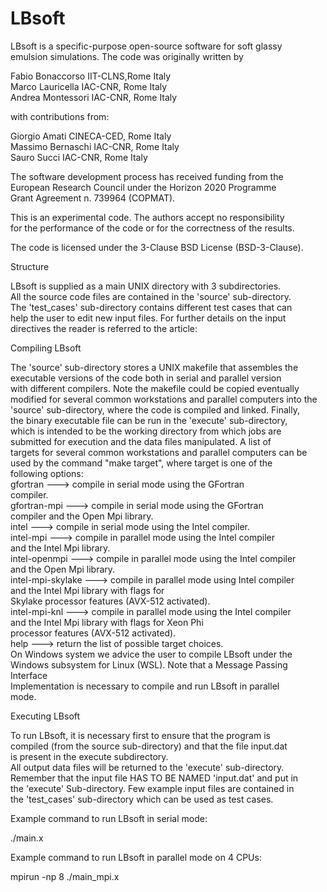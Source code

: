 # LBsoft

LBsoft is a specific-purpose open-source software for soft glassy       
emulsion simulations. The code was originally written by                
                                                                        
Fabio Bonaccorso         IIT-CLNS,Rome                     Italy        
Marco Lauricella         IAC-CNR, Rome                     Italy        
Andrea Montessori        IAC-CNR, Rome                     Italy      
                                                                        
                                                                                                                                                
with contributions from:                                                
                                                                        
Giorgio Amati         CINECA-CED, Rome                     Italy        
Massimo Bernaschi        IAC-CNR, Rome                     Italy        
Sauro Succi              IAC-CNR, Rome                     Italy        
                                                                        
The software development process has received funding from the          
European Research Council under the Horizon 2020 Programme              
Grant Agreement n. 739964 (COPMAT).                                     
                                                                        
This is an experimental code. The authors accept no responsibility      
for the performance of the code or for the correctness of the results.  
                                                                        
The code is licensed under the 3-Clause BSD License (BSD-3-Clause).     
                                                                        
Structure                                                               
                                                                        
LBsoft is supplied as a main UNIX directory with 3 subdirectories.      
All the source code files are contained in the 'source' sub-directory.  
The 'test_cases' sub-directory contains different test cases that can   
help the user to edit new input files. For further details on the input  
directives the reader is referred to the article:                       
                                                                        
Compiling LBsoft                                                        
                                                                        
The 'source' sub-directory stores a UNIX makefile that assembles the    
executable versions of the code both in serial and parallel version     
with different compilers. Note the makefile could be copied eventually  
modified for several common workstations and parallel computers into the  
'source' sub-directory, where the code is compiled and linked. Finally,  
the binary executable file can be run in the 'execute' sub-directory,   
which is intended to be the working directory from which jobs are       
submitted for execution and the data files manipulated. A list of       
targets for several common workstations and parallel computers can be   
used by the command "make target", where target is one of the           
following options:                                                      
gfortran          ---> compile in serial mode using the GFortran          
                   compiler.                                              
gfortran-mpi      ---> compile in serial mode using the GFortran          
                   compiler and the Open Mpi library.                     
intel             ---> compile in serial mode using the Intel compiler.   
intel-mpi         ---> compile in parallel mode using the Intel compiler  
                   and the Intel Mpi library.                           
intel-openmpi     ---> compile in parallel mode using the Intel compiler  
                   and the Open Mpi library.                            
intel-mpi-skylake ---> compile in parallel mode using Intel compiler    
                   and the Intel Mpi library with flags for             
                   Skylake processor features (AVX-512 activated).      
intel-mpi-knl     ---> compile in parallel mode using the Intel compiler  
                   and the Intel Mpi library with flags for Xeon Phi    
                   processor features (AVX-512 activated).              
help              ---> return the list of possible target choices.      
On Windows system we advice the user to compile LBsoft under the        
Windows subsystem for Linux (WSL). Note that a Message Passing Interface  
Implementation is necessary to compile and run LBsoft in parallel       
mode.                                                                   
                                                                        
Executing LBsoft                                                        
                                                                        
To run LBsoft, it is necessary first to ensure that the program is      
compiled (from the source sub-directory) and that the file input.dat    
is present in the execute subdirectory.                                 
All output data files will be returned to the 'execute' sub-directory.  
Remember that the input file HAS TO BE NAMED 'input.dat' and put in     
the 'execute' Sub-directory. Few example input files are contained in   
the 'test_cases' sub-directory which can be used as test cases.         
                                                                        
Example command to run LBsoft in serial mode:                           
                                                                        
./main.x                                                                
                                                                        
Example command to run LBsoft in parallel mode on 4 CPUs:               
                                                                        
mpirun -np 8 ./main_mpi.x                                               
                                                                        
